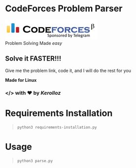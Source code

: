 # CodeForces Problem Parser
![codeforces](codeforces-logo.png)
<br>
Problem Solving Made _easy_ 
## Solve it FASTER!!! 
Give me the problem link, code it, and I will do the rest for you

<b>Made for Linux</b>

### </> with :heart: by _**Kerolloz**_

# Requirements Installation
>`python3 requirements-installation.py`

# Usage

>`python3 parse.py` <br>

